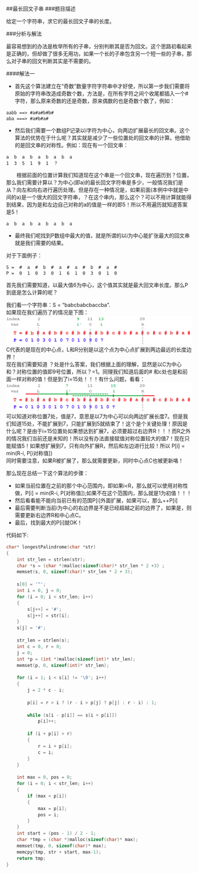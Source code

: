 ##最长回文子串
###题目描述

给定一个字符串，求它的最长回文子串的长度。

###分析与解法

最容易想到的办法是枚举所有的子串，分别判断其是否为回文。这个思路初看起来是正确的，但却做了很多无用功，如果一个长的子串包含另一个短一些的子串，那么对子串的回文判断其实是不需要的。

####解法一
+ 首先这个算法建立在“奇数”数量字符字符串中才好使，所以第一步我们需要将原始的字符串改造成奇数个数，方法是，在所有字符之间个收尾都插入一个#字符，那么原来奇数的还是奇数，原来偶数的也是奇数个数了，例如：
```
aabb ==> #a#a#b#b#  
aba ===> #a#b#a#  
```
+ 然后我们需要一个数组P记录以i字符为中心，向两边扩展最长的回文串。这个算法的优势在于什么呢？其实就是减少了一些位置处的回文串的计算。他借助的是回文串的对称性。例如：现在有一个回文串：  
```
a  b  a  b  a  b  a  b  a   
1  3  5  1  9  1  ？ 
```
　　根据前面的位置计算我们知道现在这个串是一个回文串，现在遍历到？位置，那么我们需要计算以？为中心(即a)的最长回文字符串是多少，一般情况我们是从？向左和向右进行遍历处理。但是存在一种情况是，如果前面(本例中中就是中间的a)是一个很大的回文字符串，？在这个串内，那么这个？可以不用计算就能得到结果，因为是和左边自己对称的a的值是一样的即5！所以不用遍历就知道答案是5！
```
a  b  a  b  a  b  a  b  a   
```
+ 最终我们呢找到P数组中最大的值，就是所谓的以i为中心能扩张最大的回文串就是我们需要的结果。
  
对于下面例子：  
```
S =  #  a  #  b  #  a  #  a  #  b  #  a  #   
P =  0  1  0  3  0  1  6  1  0  3  0  1  0  
```
首先我们需要知道，以最大值6为中心，这个值其实就是最大回文串长度。那么P到底是怎么计算的呢？  
 
我们看一个字符串：S = “babcbabcbaccba”.  
如果现在我们遍历了的情况是下图：  
!["1"](/images/1-6/1.png "1")  
C代表的是现在的中心点，L和R分别是以这个点为中心点扩展到两边最远的长度边界！  
现在我们需要知道 ？处是什么答案，我们根据上面的理解，显然是以C为中心和？对称位置的值即9号位置，所以？=1。同理我们知道后面的# 和c处也是和前面一样对称的值！但是到了i=15处！！！有什么问题，看看：  
!["2"](/images/1-6/2.png "2")  
可以知道对称位置7处，值是7，意思是以7为中心可以向两边扩展长度7。但是我们知道15处，不能扩展到7，只能扩展到5就结束了！这个是个关键处理！原因是什么呢？是由于i=15位置处如果想达到扩展7，必须要超过右边界R！！！而R之外的情况我们当前还是未知的！所以没有办法直接赋值对称位置较大的值7！现在只能赋值5！如果想扩展到7，只有向外扩展R，然后和左边进行比较！所以 P[i] = min(R-i, P[i对称值])  
同时需要注意，如果R被扩展了，那么就需要更新，同时中心点C也被更新咯！  

那么现在总结一下这个算法的步骤：
+ 如果当前位置在之前的那个中心范围内，即如果i<R，那么就可以使用对称性做，P[i] = min(R-i, P[对称值]);如果不在这个范围内，那么就是1为初值！！！
+ 然后看看能不能向当前已有的范围P[i]外面扩展，如果可以，那么++P[i]
+ 最后需要判断当前i为中心的右边界是不是已经超越之前的边界了，如果是，则需要更新右边界R和中心点C。
+ 最后，找到最大的P[i]就OK！

代码如下:  
```c++
char* longestPalindrome(char *str)
{
	int str_len = strlen(str);
	char *s = (char *)malloc(sizeof(char)* str_len * 2 +3) ;
	memset(s, 0, sizeof(char)* str_len * 2 + 3);

	s[0] = '^';
	int i = 0, j = 0;
	for (i = 0; i < str_len; i++)
	{
		s[j++] = '#';
		s[j++] = str[i];
	}
	s[j] = '#';
	
	str_len = strlen(s);
	int c = 0, r = 0;
	j = 0;
	int *p = (int *)malloc(sizeof(int)* str_len);
	memset(p, 0, sizeof(int)* str_len);

	for (i = 1; i < s[i] != '\0'; i++)
	{
		j = 2 * c - i;
	
		p[i] = r > i ? (r - i > p[j] ? p[j] : r - i) : 1;
		
		while (s[i - p[i]] == s[i + p[i]])
			p[i]++;

		if (i + p[i] > r)
		{
			r = i + p[i];
			c = i;
		}
	}

	int max = 0, pos = 0;
	for (i = 0; i < str_len; i++)
	{
		if (max < p[i])
		{
			max = p[i];
			pos = i;
		}
	}
	int start = (pos - 1) / 2 - 1;
	char *tmp = (char *)malloc(sizeof(char)* max);
	memset(tmp, 0, sizeof(char)* max);
	memcpy(tmp, str + start, max-1);
	return tmp;
}

```